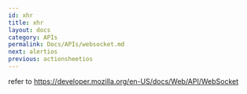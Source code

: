 ```yaml
---
id: xhr
title: xhr
layout: docs
category: APIs
permalink: Docs/APIs/websocket.md
next: alertios
previous: actionsheetios
---
```

refer to https://developer.mozilla.org/en-US/docs/Web/API/WebSocket